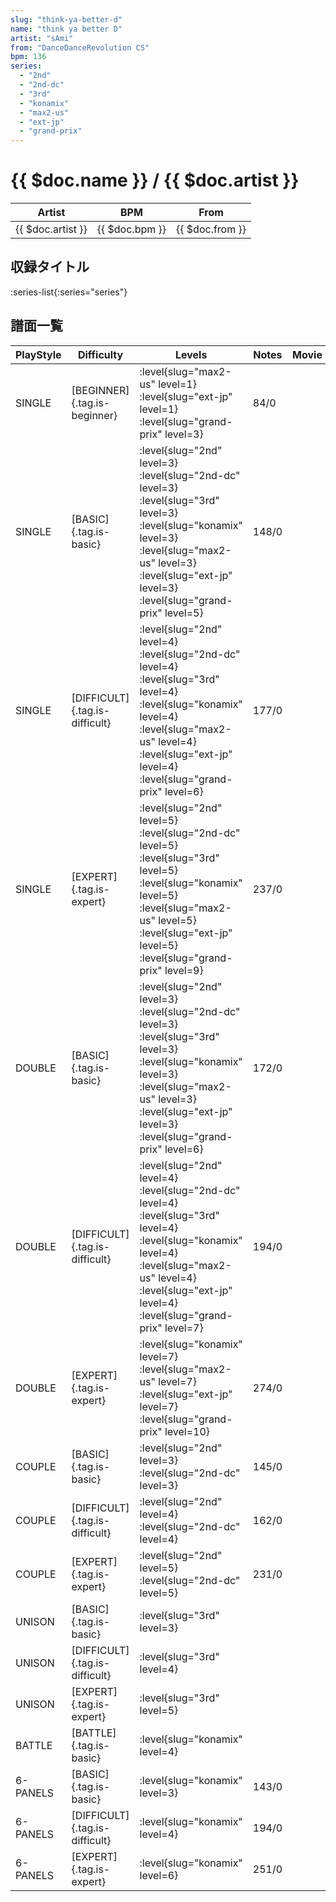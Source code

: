 ```yaml
---
slug: "think-ya-better-d"
name: "think ya better D"
artist: "sAmi"
from: "DanceDanceRevolution CS"
bpm: 136
series:
  - "2nd"
  - "2nd-dc"
  - "3rd"
  - "konamix"
  - "max2-us"
  - "ext-jp"
  - "grand-prix"
---
```


# {{ $doc.name }} / {{ $doc.artist }}

|Artist|BPM|From|
|------|---|----|
|{{ $doc.artist }}|{{ $doc.bpm }}|{{ $doc.from }}|

## 収録タイトル

:series-list{:series="series"}

## 譜面一覧

|PlayStyle|Difficulty|Levels|Notes|Movie|
|---------|----------|------|-----|-----|
|SINGLE|[BEGINNER]{.tag.is-beginner}|<div class="field is-grouped is-grouped-multiline"> :level{slug="max2-us" level=1} :level{slug="ext-jp" level=1} :level{slug="grand-prix" level=3}</div>|84/0||
|SINGLE|[BASIC]{.tag.is-basic}|<div class="field is-grouped is-grouped-multiline"> :level{slug="2nd" level=3} :level{slug="2nd-dc" level=3} :level{slug="3rd" level=3} :level{slug="konamix" level=3} :level{slug="max2-us" level=3} :level{slug="ext-jp" level=3} :level{slug="grand-prix" level=5}</div>|148/0||
|SINGLE|[DIFFICULT]{.tag.is-difficult}|<div class="field is-grouped is-grouped-multiline"> :level{slug="2nd" level=4} :level{slug="2nd-dc" level=4} :level{slug="3rd" level=4} :level{slug="konamix" level=4} :level{slug="max2-us" level=4} :level{slug="ext-jp" level=4} :level{slug="grand-prix" level=6}</div>|177/0||
|SINGLE|[EXPERT]{.tag.is-expert}|<div class="field is-grouped is-grouped-multiline"> :level{slug="2nd" level=5} :level{slug="2nd-dc" level=5} :level{slug="3rd" level=5} :level{slug="konamix" level=5} :level{slug="max2-us" level=5} :level{slug="ext-jp" level=5} :level{slug="grand-prix" level=9}</div>|237/0||
|DOUBLE|[BASIC]{.tag.is-basic}|<div class="field is-grouped is-grouped-multiline"> :level{slug="2nd" level=3} :level{slug="2nd-dc" level=3} :level{slug="3rd" level=3} :level{slug="konamix" level=3} :level{slug="max2-us" level=3} :level{slug="ext-jp" level=3} :level{slug="grand-prix" level=6}</div>|172/0||
|DOUBLE|[DIFFICULT]{.tag.is-difficult}|<div class="field is-grouped is-grouped-multiline"> :level{slug="2nd" level=4} :level{slug="2nd-dc" level=4} :level{slug="3rd" level=4} :level{slug="konamix" level=4} :level{slug="max2-us" level=4} :level{slug="ext-jp" level=4} :level{slug="grand-prix" level=7}</div>|194/0||
|DOUBLE|[EXPERT]{.tag.is-expert}|<div class="field is-grouped is-grouped-multiline"> :level{slug="konamix" level=7} :level{slug="max2-us" level=7} :level{slug="ext-jp" level=7} :level{slug="grand-prix" level=10}</div>|274/0||
|COUPLE|[BASIC]{.tag.is-basic}|<div class="field is-grouped is-grouped-multiline"> :level{slug="2nd" level=3} :level{slug="2nd-dc" level=3}</div>|145/0||
|COUPLE|[DIFFICULT]{.tag.is-difficult}|<div class="field is-grouped is-grouped-multiline"> :level{slug="2nd" level=4} :level{slug="2nd-dc" level=4}</div>|162/0||
|COUPLE|[EXPERT]{.tag.is-expert}|<div class="field is-grouped is-grouped-multiline"> :level{slug="2nd" level=5} :level{slug="2nd-dc" level=5}</div>|231/0||
|UNISON|[BASIC]{.tag.is-basic}|<div class="field is-grouped is-grouped-multiline"> :level{slug="3rd" level=3}</div>|||
|UNISON|[DIFFICULT]{.tag.is-difficult}|<div class="field is-grouped is-grouped-multiline"> :level{slug="3rd" level=4}</div>|||
|UNISON|[EXPERT]{.tag.is-expert}|<div class="field is-grouped is-grouped-multiline"> :level{slug="3rd" level=5}</div>|||
|BATTLE|[BATTLE]{.tag.is-basic}|<div class="field is-grouped is-grouped-multiline"> :level{slug="konamix" level=4}</div>|||
|6-PANELS|[BASIC]{.tag.is-basic}|<div class="field is-grouped is-grouped-multiline"> :level{slug="konamix" level=3}</div>|143/0||
|6-PANELS|[DIFFICULT]{.tag.is-difficult}|<div class="field is-grouped is-grouped-multiline"> :level{slug="konamix" level=4}</div>|194/0||
|6-PANELS|[EXPERT]{.tag.is-expert}|<div class="field is-grouped is-grouped-multiline"> :level{slug="konamix" level=6}</div>|251/0||
